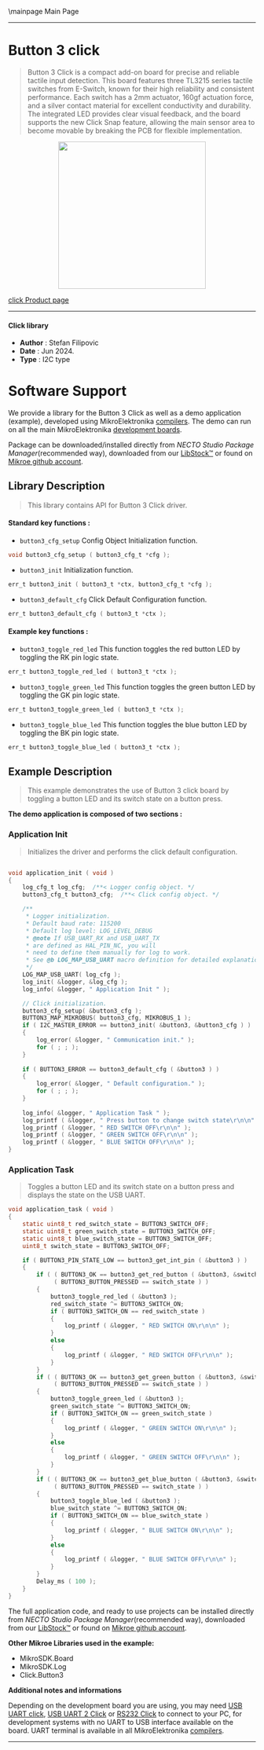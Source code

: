 \mainpage Main Page

---
# Button 3 click

> Button 3 Click is a compact add-on board for precise and reliable tactile input detection. This board features three TL3215 series tactile switches from E-Switch, known for their high reliability and consistent performance. Each switch has a 2mm actuator, 160gf actuation force, and a silver contact material for excellent conductivity and durability. The integrated LED provides clear visual feedback, and the board supports the new Click Snap feature, allowing the main sensor area to become movable by breaking the PCB for flexible implementation.

<p align="center">
  <img src="https://download.mikroe.com/images/click_for_ide/button3_click.png" height=300px>
</p>

[click Product page](https://www.mikroe.com/button-3-click)

---


#### Click library

- **Author**        : Stefan Filipovic
- **Date**          : Jun 2024.
- **Type**          : I2C type


# Software Support

We provide a library for the Button 3 Click
as well as a demo application (example), developed using MikroElektronika
[compilers](https://www.mikroe.com/necto-studio).
The demo can run on all the main MikroElektronika [development boards](https://www.mikroe.com/development-boards).

Package can be downloaded/installed directly from *NECTO Studio Package Manager*(recommended way), downloaded from our [LibStock&trade;](https://libstock.mikroe.com) or found on [Mikroe github account](https://github.com/MikroElektronika/mikrosdk_click_v2/tree/master/clicks).

## Library Description

> This library contains API for Button 3 Click driver.

#### Standard key functions :

- `button3_cfg_setup` Config Object Initialization function.
```c
void button3_cfg_setup ( button3_cfg_t *cfg );
```

- `button3_init` Initialization function.
```c
err_t button3_init ( button3_t *ctx, button3_cfg_t *cfg );
```

- `button3_default_cfg` Click Default Configuration function.
```c
err_t button3_default_cfg ( button3_t *ctx );
```

#### Example key functions :

- `button3_toggle_red_led` This function toggles the red button LED by toggling the RK pin logic state.
```c
err_t button3_toggle_red_led ( button3_t *ctx );
```

- `button3_toggle_green_led` This function toggles the green button LED by toggling the GK pin logic state.
```c
err_t button3_toggle_green_led ( button3_t *ctx );
```

- `button3_toggle_blue_led` This function toggles the blue button LED by toggling the BK pin logic state.
```c
err_t button3_toggle_blue_led ( button3_t *ctx );
```

## Example Description

> This example demonstrates the use of Button 3 click board by toggling a button LED and its switch state on a button press.

**The demo application is composed of two sections :**

### Application Init

> Initializes the driver and performs the click default configuration.

```c

void application_init ( void )
{
    log_cfg_t log_cfg;  /**< Logger config object. */
    button3_cfg_t button3_cfg;  /**< Click config object. */

    /** 
     * Logger initialization.
     * Default baud rate: 115200
     * Default log level: LOG_LEVEL_DEBUG
     * @note If USB_UART_RX and USB_UART_TX 
     * are defined as HAL_PIN_NC, you will 
     * need to define them manually for log to work. 
     * See @b LOG_MAP_USB_UART macro definition for detailed explanation.
     */
    LOG_MAP_USB_UART( log_cfg );
    log_init( &logger, &log_cfg );
    log_info( &logger, " Application Init " );

    // Click initialization.
    button3_cfg_setup( &button3_cfg );
    BUTTON3_MAP_MIKROBUS( button3_cfg, MIKROBUS_1 );
    if ( I2C_MASTER_ERROR == button3_init( &button3, &button3_cfg ) ) 
    {
        log_error( &logger, " Communication init." );
        for ( ; ; );
    }
    
    if ( BUTTON3_ERROR == button3_default_cfg ( &button3 ) )
    {
        log_error( &logger, " Default configuration." );
        for ( ; ; );
    }
    
    log_info( &logger, " Application Task " );
    log_printf ( &logger, " Press button to change switch state\r\n\n" );
    log_printf ( &logger, " RED SWITCH OFF\r\n\n" );
    log_printf ( &logger, " GREEN SWITCH OFF\r\n\n" );
    log_printf ( &logger, " BLUE SWITCH OFF\r\n\n" );
}

```

### Application Task

> Toggles a button LED and its switch state on a button press and displays the state on the USB UART.

```c
void application_task ( void )
{
    static uint8_t red_switch_state = BUTTON3_SWITCH_OFF;
    static uint8_t green_switch_state = BUTTON3_SWITCH_OFF;
    static uint8_t blue_switch_state = BUTTON3_SWITCH_OFF;
    uint8_t switch_state = BUTTON3_SWITCH_OFF;

    if ( BUTTON3_PIN_STATE_LOW == button3_get_int_pin ( &button3 ) )
    {
        if ( ( BUTTON3_OK == button3_get_red_button ( &button3, &switch_state ) ) && 
             ( BUTTON3_BUTTON_PRESSED == switch_state ) )
        {
            button3_toggle_red_led ( &button3 );
            red_switch_state ^= BUTTON3_SWITCH_ON;
            if ( BUTTON3_SWITCH_ON == red_switch_state )
            {
                log_printf ( &logger, " RED SWITCH ON\r\n\n" );
            }
            else
            {
                log_printf ( &logger, " RED SWITCH OFF\r\n\n" );
            }
        }
        if ( ( BUTTON3_OK == button3_get_green_button ( &button3, &switch_state ) ) && 
             ( BUTTON3_BUTTON_PRESSED == switch_state ) )
        {
            button3_toggle_green_led ( &button3 );
            green_switch_state ^= BUTTON3_SWITCH_ON;
            if ( BUTTON3_SWITCH_ON == green_switch_state )
            {
                log_printf ( &logger, " GREEN SWITCH ON\r\n\n" );
            }
            else
            {
                log_printf ( &logger, " GREEN SWITCH OFF\r\n\n" );
            }
        }
        if ( ( BUTTON3_OK == button3_get_blue_button ( &button3, &switch_state ) ) && 
             ( BUTTON3_BUTTON_PRESSED == switch_state ) )
        {
            button3_toggle_blue_led ( &button3 );
            blue_switch_state ^= BUTTON3_SWITCH_ON;
            if ( BUTTON3_SWITCH_ON == blue_switch_state )
            {
                log_printf ( &logger, " BLUE SWITCH ON\r\n\n" );
            }
            else
            {
                log_printf ( &logger, " BLUE SWITCH OFF\r\n\n" );
            }
        }
        Delay_ms ( 100 );
    }
}
```

The full application code, and ready to use projects can be installed directly from *NECTO Studio Package Manager*(recommended way), downloaded from our [LibStock&trade;](https://libstock.mikroe.com) or found on [Mikroe github account](https://github.com/MikroElektronika/mikrosdk_click_v2/tree/master/clicks).

**Other Mikroe Libraries used in the example:**

- MikroSDK.Board
- MikroSDK.Log
- Click.Button3

**Additional notes and informations**

Depending on the development board you are using, you may need
[USB UART click](https://www.mikroe.com/usb-uart-click),
[USB UART 2 Click](https://www.mikroe.com/usb-uart-2-click) or
[RS232 Click](https://www.mikroe.com/rs232-click) to connect to your PC, for
development systems with no UART to USB interface available on the board. UART
terminal is available in all MikroElektronika
[compilers](https://shop.mikroe.com/compilers).

---
